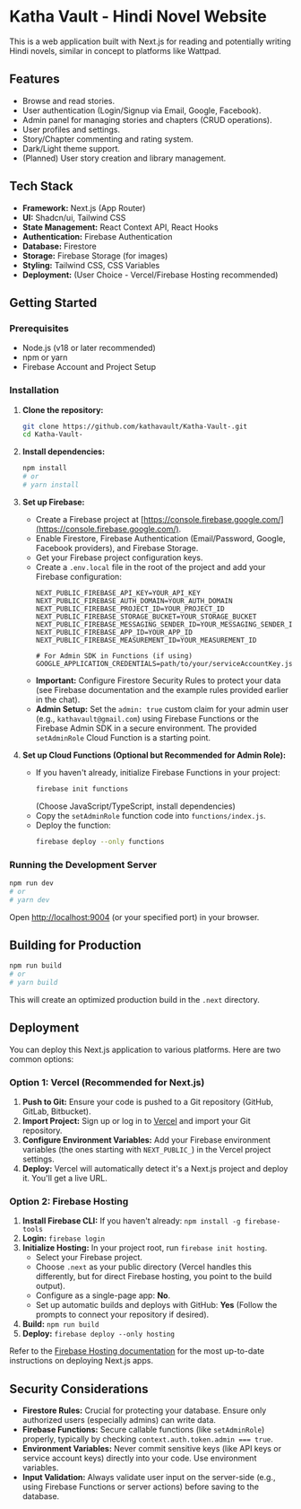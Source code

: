 # Katha Vault - Hindi Novel Website

This is a web application built with Next.js for reading and potentially writing Hindi novels, similar in concept to platforms like Wattpad.

## Features

*   Browse and read stories.
*   User authentication (Login/Signup via Email, Google, Facebook).
*   Admin panel for managing stories and chapters (CRUD operations).
*   User profiles and settings.
*   Story/Chapter commenting and rating system.
*   Dark/Light theme support.
*   (Planned) User story creation and library management.

## Tech Stack

*   **Framework:** Next.js (App Router)
*   **UI:** Shadcn/ui, Tailwind CSS
*   **State Management:** React Context API, React Hooks
*   **Authentication:** Firebase Authentication
*   **Database:** Firestore
*   **Storage:** Firebase Storage (for images)
*   **Styling:** Tailwind CSS, CSS Variables
*   **Deployment:** (User Choice - Vercel/Firebase Hosting recommended)

## Getting Started

### Prerequisites

*   Node.js (v18 or later recommended)
*   npm or yarn
*   Firebase Account and Project Setup

### Installation

1.  **Clone the repository:**
    ```bash
    git clone https://github.com/kathavault/Katha-Vault-.git
    cd Katha-Vault-
    ```

2.  **Install dependencies:**
    ```bash
    npm install
    # or
    # yarn install
    ```

3.  **Set up Firebase:**
    *   Create a Firebase project at [https://console.firebase.google.com/](https://console.firebase.google.com/).
    *   Enable Firestore, Firebase Authentication (Email/Password, Google, Facebook providers), and Firebase Storage.
    *   Get your Firebase project configuration keys.
    *   Create a `.env.local` file in the root of the project and add your Firebase configuration:
        ```env
        NEXT_PUBLIC_FIREBASE_API_KEY=YOUR_API_KEY
        NEXT_PUBLIC_FIREBASE_AUTH_DOMAIN=YOUR_AUTH_DOMAIN
        NEXT_PUBLIC_FIREBASE_PROJECT_ID=YOUR_PROJECT_ID
        NEXT_PUBLIC_FIREBASE_STORAGE_BUCKET=YOUR_STORAGE_BUCKET
        NEXT_PUBLIC_FIREBASE_MESSAGING_SENDER_ID=YOUR_MESSAGING_SENDER_ID
        NEXT_PUBLIC_FIREBASE_APP_ID=YOUR_APP_ID
        NEXT_PUBLIC_FIREBASE_MEASUREMENT_ID=YOUR_MEASUREMENT_ID

        # For Admin SDK in Functions (if using)
        GOOGLE_APPLICATION_CREDENTIALS=path/to/your/serviceAccountKey.json
        ```
    *   **Important:** Configure Firestore Security Rules to protect your data (see Firebase documentation and the example rules provided earlier in the chat).
    *   **Admin Setup:** Set the `admin: true` custom claim for your admin user (e.g., `kathavault@gmail.com`) using Firebase Functions or the Firebase Admin SDK in a secure environment. The provided `setAdminRole` Cloud Function is a starting point.

4.  **Set up Cloud Functions (Optional but Recommended for Admin Role):**
    *   If you haven't already, initialize Firebase Functions in your project:
        ```bash
        firebase init functions
        ```
        (Choose JavaScript/TypeScript, install dependencies)
    *   Copy the `setAdminRole` function code into `functions/index.js`.
    *   Deploy the function:
        ```bash
        firebase deploy --only functions
        ```

### Running the Development Server

```bash
npm run dev
# or
# yarn dev
```

Open [http://localhost:9004](http://localhost:9004) (or your specified port) in your browser.

## Building for Production

```bash
npm run build
# or
# yarn build
```

This will create an optimized production build in the `.next` directory.

## Deployment

You can deploy this Next.js application to various platforms. Here are two common options:

### Option 1: Vercel (Recommended for Next.js)

1.  **Push to Git:** Ensure your code is pushed to a Git repository (GitHub, GitLab, Bitbucket).
2.  **Import Project:** Sign up or log in to [Vercel](https://vercel.com) and import your Git repository.
3.  **Configure Environment Variables:** Add your Firebase environment variables (the ones starting with `NEXT_PUBLIC_`) in the Vercel project settings.
4.  **Deploy:** Vercel will automatically detect it's a Next.js project and deploy it. You'll get a live URL.

### Option 2: Firebase Hosting

1.  **Install Firebase CLI:** If you haven't already: `npm install -g firebase-tools`
2.  **Login:** `firebase login`
3.  **Initialize Hosting:** In your project root, run `firebase init hosting`.
    *   Select your Firebase project.
    *   Choose `.next` as your public directory (Vercel handles this differently, but for direct Firebase hosting, you point to the build output).
    *   Configure as a single-page app: **No**.
    *   Set up automatic builds and deploys with GitHub: **Yes** (Follow the prompts to connect your repository if desired).
4.  **Build:** `npm run build`
5.  **Deploy:** `firebase deploy --only hosting`

Refer to the [Firebase Hosting documentation](https://firebase.google.com/docs/hosting/frameworks/nextjs) for the most up-to-date instructions on deploying Next.js apps.

## Security Considerations

*   **Firestore Rules:** Crucial for protecting your database. Ensure only authorized users (especially admins) can write data.
*   **Firebase Functions:** Secure callable functions (like `setAdminRole`) properly, typically by checking `context.auth.token.admin === true`.
*   **Environment Variables:** Never commit sensitive keys (like API keys or service account keys) directly into your code. Use environment variables.
*   **Input Validation:** Always validate user input on the server-side (e.g., using Firebase Functions or server actions) before saving to the database.
```